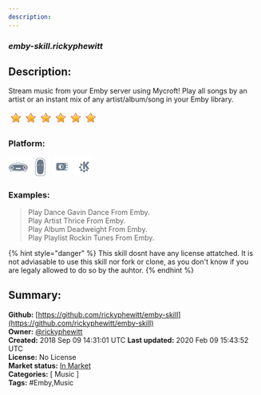 ```yaml
---
description: 
---
```


### _emby-skill.rickyphewitt_  
## Description:  
Stream music from your Emby server using Mycroft! Play all songs by an artist or an instant mix of any artist/album/song in your Emby library.  
  
![](../.gitbook/assets/star.png)![](../.gitbook/assets/star.png)![](../.gitbook/assets/star.png)![](../.gitbook/assets/star.png)![](../.gitbook/assets/star.png)![](../.gitbook/assets/star.png)  
  
### Platform:  
 ![Mark I](../.gitbook/assets/mark-1-icon.png)  ![Mark II](../.gitbook/assets/mark-2-icon.png)  ![Picroft](../.gitbook/assets/picroft-icon.png)  ![plasmoid](../.gitbook/assets/kde.png)   
### Examples:  
> Play Dance Gavin Dance From Emby.  
> Play Artist Thrice From Emby.  
> Play Album Deadweight From Emby.  
> Play Playlist Rockin Tunes From Emby.  
  
{% hint style="danger" %}
This skill dosnt have any license attatched. It is not adviasable to use this skill nor fork or clone, as you don't know if you are legaly allowed to do so by the auhtor.
{% endhint %}
  
## Summary:  
**Github:** [https://github.com/rickyphewitt/emby-skill](https://github.com/rickyphewitt/emby-skill)  
**Owner:** [@rickyphewitt](https://github.com/rickyphewitt)  
**Created:** 2018 Sep 09 14:31:01 UTC  **Last updated:** 2020 Feb 09 15:43:52 UTC  
**License:** No License  
**Market status:** [In Market](https://market.mycroft.ai/skill/emby)  
**Categories:** [ Music ]   
**Tags:** \#Emby,Music   
